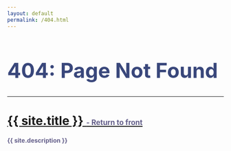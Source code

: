 ```yaml
---
layout: default
permalink: /404.html
---
```


<h1 style="font-size: 3.4em; color: #39477b;">404: Page Not Found</h1>

* * *

<h1>
  <a href="{{ '/' }}">
    {{ site.title }}
    <span style="font-size: .6em; color: #645f8a;"> - Return to front</span>
  </a>
</h1>

<h4 style="color: #645f8a;">{{ site.description }}</h4>
